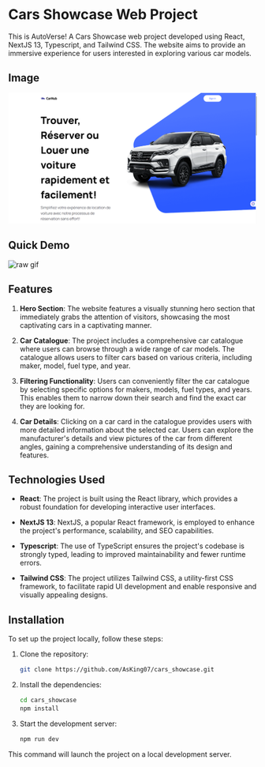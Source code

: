 # Cars Showcase Web Project

This is AutoVerse! A Cars Showcase web project developed using React, NextJS 13, Typescript, and Tailwind CSS. The website aims to provide an immersive experience for users interested in exploring various car models.

## Image
<img src="cars-showcase.png" alt="image">



## Quick Demo
![raw gif](https://github.com/alexisnovas/autoverse-cars-showcase/assets/47201459/c46442b6-23a4-4acd-a6d1-ee9f24b86345)



## Features

1. **Hero Section**: The website features a visually stunning hero section that immediately grabs the attention of visitors, showcasing the most captivating cars in a captivating manner.

2. **Car Catalogue**: The project includes a comprehensive car catalogue where users can browse through a wide range of car models. The catalogue allows users to filter cars based on various criteria, including maker, model, fuel type, and year.

3. **Filtering Functionality**: Users can conveniently filter the car catalogue by selecting specific options for makers, models, fuel types, and years. This enables them to narrow down their search and find the exact car they are looking for.

4. **Car Details**: Clicking on a car card in the catalogue provides users with more detailed information about the selected car. Users can explore the manufacturer's details and view pictures of the car from different angles, gaining a comprehensive understanding of its design and features.

## Technologies Used

- **React**: The project is built using the React library, which provides a robust foundation for developing interactive user interfaces.

- **NextJS 13**: NextJS, a popular React framework, is employed to enhance the project's performance, scalability, and SEO capabilities.

- **Typescript**: The use of TypeScript ensures the project's codebase is strongly typed, leading to improved maintainability and fewer runtime errors.

- **Tailwind CSS**: The project utilizes Tailwind CSS, a utility-first CSS framework, to facilitate rapid UI development and enable responsive and visually appealing designs.

## Installation

To set up the project locally, follow these steps:

1. Clone the repository:

   ```bash
   git clone https://github.com/AsKing07/cars_showcase.git

2. Install the dependencies:

   ```bash 
   cd cars_showcase
   npm install

3. Start the development server:
    ```bash
   npm run dev
   
This command will launch the project on a local development server.
